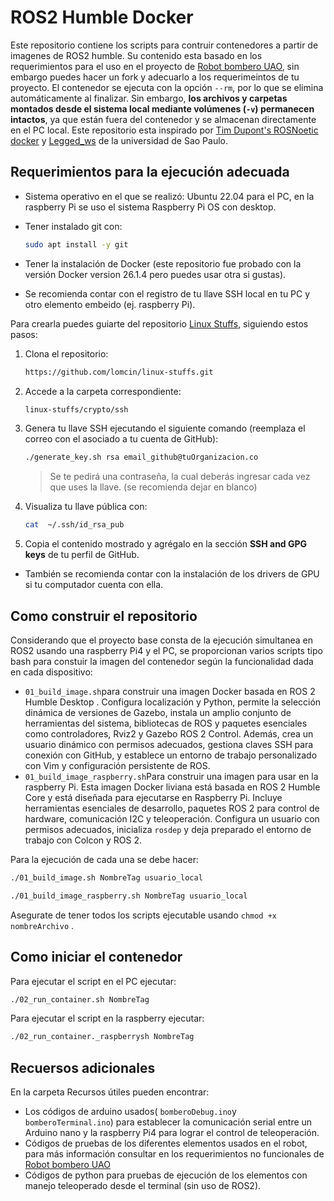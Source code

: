 # ROS2 Humble Docker

Este repositorio contiene los scripts para contruir contenedores a partir de imagenes de ROS2 humble. Su contenido esta basado en los requerimientos para el uso en el proyecto de [Robot bombero UAO](https://github.com/smilagros246/robot_bombero_uao.git), sin embargo puedes hacer un fork y adecuarlo a los requerimeintos de tu proyecto.
El contenedor se ejecuta con la opción `--rm`, por lo que se elimina automáticamente al finalizar.
Sin embargo, **los archivos y carpetas montados desde el sistema local mediante volúmenes (`-v`) permanecen intactos**, ya que están fuera del contenedor y se almacenan directamente en el PC local.
Este repositorio esta inspirado por [Tim Dupont's ROSNoetic docker](https://github.com/PXLAIRobotics/ROSNoeticDocker ) y  [Legged_ws](https://github.com/leggedrobotics-usp/legged_ws.git) de la universidad de Sao Paulo.

## Requerimientos para la ejecución adecuada

- Sistema operativo en el que se realizó: Ubuntu 22.04 para el PC, en la raspberry Pi se uso el sistema Raspberry Pi OS con desktop.
- Tener instalado git con:
  
  ```bash
  sudo apt install -y git
  ```
- Tener la instalación de Docker (este repositorio fue probado con la versión Docker version 26.1.4 pero puedes usar otra si gustas).
- Se recomienda contar con el registro de tu llave SSH local en tu PC y otro elemento embeido (ej. raspberry Pi).

Para crearla puedes guiarte del repositorio [Linux Stuffs](https://github.com/lomcin/linux-stuffs), siguiendo estos pasos:

1. Clona el repositorio:
   
   ```bash
   https://github.com/lomcin/linux-stuffs.git
   ```
2. Accede a la carpeta correspondiente:
   
   ```bash
   linux-stuffs/crypto/ssh
   ```
3. Genera tu llave SSH ejecutando el siguiente comando (reemplaza el correo con el asociado a tu cuenta de GitHub):
   
   ```bash
   ./generate_key.sh rsa email_github@tuOrganizacion.co
   ```
   
   > Se te pedirá una contraseña, la cual deberás ingresar cada vez que uses la llave. (se recomienda dejar en blanco)
4. Visualiza tu llave pública con:
   
   ```bash
   cat  ~/.ssh/id_rsa_pub
   ```
5. Copia el contenido mostrado y agrégalo en la sección **SSH and GPG keys** de tu perfil de GitHub.

- También se recomienda contar con la instalación de los drivers de GPU si tu computador cuenta con ella.

## Como construir el repositorio

Considerando que el proyecto base consta de la ejecución simultanea en ROS2 usando una raspberry Pi4 y el PC, se proporcionan varios scripts tipo bash para constuir la imagen del contenedor según la funcionalidad dada en cada dispositivo:

- `01_build_image.sh`para construir una  imagen Docker basada en ROS 2 Humble Desktop . Configura localización y Python, permite la selección dinámica de versiones de Gazebo, instala un amplio conjunto de herramientas del sistema, bibliotecas de ROS y paquetes esenciales como controladores, Rviz2 y Gazebo ROS 2 Control. Además, crea un usuario dinámico con permisos adecuados, gestiona claves SSH para conexión con GitHub, y establece un entorno de trabajo personalizado con Vim y configuración persistente de ROS.
- `01_build_image_raspberry.sh`Para construir una imagen para usar en la raspberry Pi. Esta imagen Docker liviana está basada en ROS 2 Humble Core y está diseñada para ejecutarse en Raspberry Pi. Incluye herramientas esenciales de desarrollo, paquetes ROS 2 para control de hardware, comunicación I2C y teleoperación. Configura un usuario con permisos adecuados, inicializa `rosdep` y deja preparado el entorno de trabajo con Colcon y ROS 2.

Para la ejecución de cada una se debe hacer:

```bash
./01_build_image.sh NombreTag usuario_local
```

```bash
./01_build_image_raspberry.sh NombreTag usuario_local
```

Asegurate de tener todos los scripts ejecutable usando `chmod +x nombreArchivo` .

## Como iniciar el contenedor

Para ejecutar el script en el PC ejecutar:

```bash
./02_run_container.sh NombreTag
```

Para ejecutar el script en la raspberry ejecutar:

```bash
./02_run_container._raspberrysh NombreTag
```

## Recuersos adicionales

En la carpeta Recursos útiles pueden encontrar:

- Los códigos de arduino usados( `bomberoDebug.ino`y `bomberoTerminal.ino`) para establecer la comunicación serial entre un Arduino nano y la raspberry Pi4 para lograr el control de teleoperación.
- Códigos de pruebas de los diferentes elementos usados en el robot, para más información consultar en los requerimientos no funcionales de [Robot bombero UAO](https://github.com/smilagros246/robot_bombero_uao.git)
- Códigos de python para pruebas de ejecución de los elementos con manejo teleoperado desde el terminal (sin uso de ROS2).

